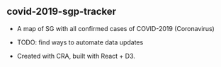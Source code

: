 ## covid-2019-sgp-tracker

- A map of SG with all confirmed cases of COVID-2019 (Coronavirus)

- TODO: find ways to automate data updates

- Created with CRA, built with React + D3.
